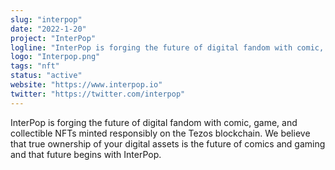 ```yaml
---
slug: "interpop"
date: "2022-1-20"
project: "InterPop"
logline: "InterPop is forging the future of digital fandom with comic, game, and collectible NFTs minted responsibly on the Tezos blockchain."
logo: "Interpop.png"
tags: "nft"
status: "active"
website: "https://www.interpop.io"
twitter: "https://twitter.com/interpop"
---
```


InterPop is forging the future of digital fandom with comic, game, and collectible NFTs minted responsibly on the Tezos blockchain. We believe that true ownership of your digital assets is the future of comics and gaming and that future begins with InterPop.
